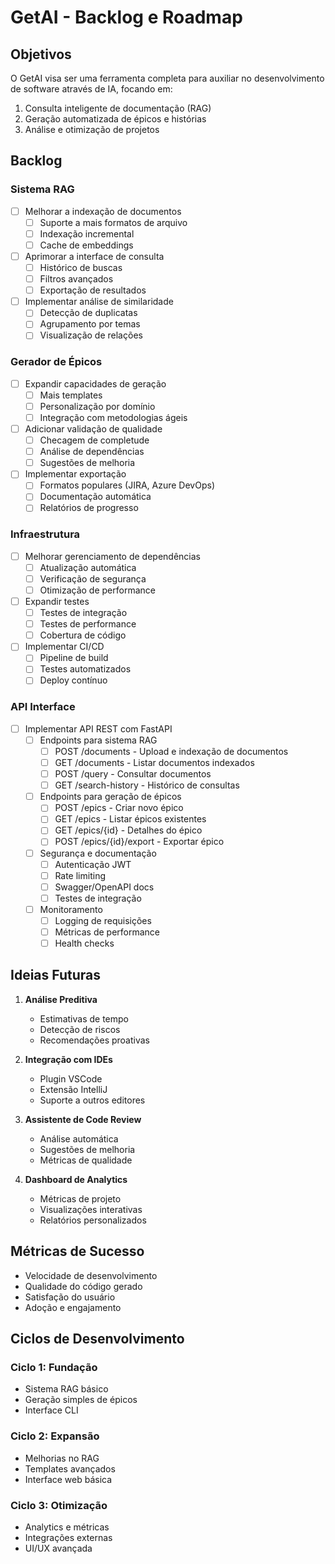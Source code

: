 # GetAI - Backlog e Roadmap 

## Objetivos

O GetAI visa ser uma ferramenta completa para auxiliar no desenvolvimento de software através de IA, focando em:

1. Consulta inteligente de documentação (RAG)
2. Geração automatizada de épicos e histórias
3. Análise e otimização de projetos

## Backlog

### Sistema RAG

- [ ] Melhorar a indexação de documentos
  - [ ] Suporte a mais formatos de arquivo
  - [ ] Indexação incremental
  - [ ] Cache de embeddings

- [ ] Aprimorar a interface de consulta
  - [ ] Histórico de buscas
  - [ ] Filtros avançados
  - [ ] Exportação de resultados

- [ ] Implementar análise de similaridade
  - [ ] Detecção de duplicatas
  - [ ] Agrupamento por temas
  - [ ] Visualização de relações

### Gerador de Épicos

- [ ] Expandir capacidades de geração
  - [ ] Mais templates
  - [ ] Personalização por domínio
  - [ ] Integração com metodologias ágeis

- [ ] Adicionar validação de qualidade
  - [ ] Checagem de completude
  - [ ] Análise de dependências
  - [ ] Sugestões de melhoria

- [ ] Implementar exportação
  - [ ] Formatos populares (JIRA, Azure DevOps)
  - [ ] Documentação automática
  - [ ] Relatórios de progresso

### Infraestrutura

- [ ] Melhorar gerenciamento de dependências
  - [ ] Atualização automática
  - [ ] Verificação de segurança
  - [ ] Otimização de performance

- [ ] Expandir testes
  - [ ] Testes de integração
  - [ ] Testes de performance
  - [ ] Cobertura de código

- [ ] Implementar CI/CD
  - [ ] Pipeline de build
  - [ ] Testes automatizados
  - [ ] Deploy contínuo

### API Interface

- [ ] Implementar API REST com FastAPI
  - [ ] Endpoints para sistema RAG
    - [ ] POST /documents - Upload e indexação de documentos
    - [ ] GET /documents - Listar documentos indexados
    - [ ] POST /query - Consultar documentos
    - [ ] GET /search-history - Histórico de consultas

  - [ ] Endpoints para geração de épicos
    - [ ] POST /epics - Criar novo épico
    - [ ] GET /epics - Listar épicos existentes
    - [ ] GET /epics/{id} - Detalhes do épico
    - [ ] POST /epics/{id}/export - Exportar épico

  - [ ] Segurança e documentação
    - [ ] Autenticação JWT
    - [ ] Rate limiting
    - [ ] Swagger/OpenAPI docs
    - [ ] Testes de integração

  - [ ] Monitoramento
    - [ ] Logging de requisições
    - [ ] Métricas de performance
    - [ ] Health checks

## Ideias Futuras

1. **Análise Preditiva**
   - Estimativas de tempo
   - Detecção de riscos
   - Recomendações proativas

2. **Integração com IDEs**
   - Plugin VSCode
   - Extensão IntelliJ
   - Suporte a outros editores

3. **Assistente de Code Review**
   - Análise automática
   - Sugestões de melhoria
   - Métricas de qualidade

4. **Dashboard de Analytics**
   - Métricas de projeto
   - Visualizações interativas
   - Relatórios personalizados

## Métricas de Sucesso

- Velocidade de desenvolvimento
- Qualidade do código gerado
- Satisfação do usuário
- Adoção e engajamento

## Ciclos de Desenvolvimento

### Ciclo 1: Fundação
- Sistema RAG básico
- Geração simples de épicos
- Interface CLI

### Ciclo 2: Expansão
- Melhorias no RAG
- Templates avançados
- Interface web básica

### Ciclo 3: Otimização
- Analytics e métricas
- Integrações externas
- UI/UX avançada
